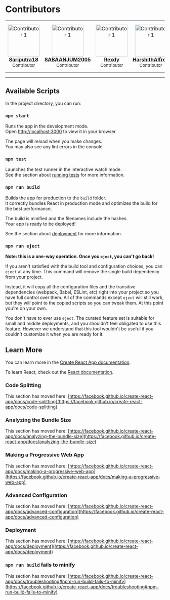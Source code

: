 # Contributors
<div align="left">
  <table>
    <tr>
       </td>
      <td align="center">
        <a href="https://github.com/Sariputra18">
          <img src="https://media.licdn.com/dms/image/v2/D5603AQFDl1NbGcBfHA/profile-displayphoto-shrink_200_200/B56ZQDsNiAHIAY-/0/1735228710573?e=1747267200&v=beta&t=xkcz4aPZ8ovUK02nmfsZxNv9wqUK5fVaxXYBUycImiM" width="100px;" alt="Contributor 1"/><br />
          <b>Sariputra18</b>
        </a><br />
        <sub>Contributor</sub>
      </td>
      <td align="center">
        <a href="https://github.com/SABAANJUM2005">
          <img src="https://media.licdn.com/dms/image/v2/D5603AQHUiQKix6Wi5g/profile-displayphoto-shrink_200_200/profile-displayphoto-shrink_200_200/0/1728060168143?e=1746057600&v=beta&t=b_t4SW5mk-Cu3YIjXgIuJ9NK9_RZbawGYsZyuZKcrD4" width="100px;" alt="Contributor 1"/><br />
          <b>SABAANJUM2005</b>
        </a><br />
        <sub>Contributor</sub>
      </td>
      <td align="center">
        <a href="https://github.com/truerexdy">
          <img src="https://avatars.githubusercontent.com/u/134577077?v=4" width="100px;" alt="Contributor 1"/><br />
          <b>Rexdy</b>
        </a><br />
        <sub>Contributor</sub>
      </td>
      <td align="center">
        <a href="https://github.com/HarshithAlfred">
          <img src="https://avatars.githubusercontent.com/u/120769092?v=4" width="100px;" alt="Contributor 1"/><br />
          <b>HarshithAlfred</b>
        </a><br />
        <sub>Contributor</sub>
      </td>
      <td align="center">
        <a href="https://github.com/Aditya-138-12">
          <img src="https://avatars.githubusercontent.com/u/143502508?s=400&u=641fdcccdcf4b96951cb455eea1756a4ec05bed9&v=4" width="100px;" alt="Contributor 1"/><br />
          <b>Aditya-138-12</b>
        </a><br />
        <sub>Contributor</sub>
      </td>
    </tr>
  </table>
</div>

---

## Available Scripts

In the project directory, you can run:

### `npm start`

Runs the app in the development mode.\
Open [http://localhost:3000](http://localhost:3000) to view it in your browser.

The page will reload when you make changes.\
You may also see any lint errors in the console.

### `npm test`

Launches the test runner in the interactive watch mode.\
See the section about [running tests](https://facebook.github.io/create-react-app/docs/running-tests) for more information.

### `npm run build`

Builds the app for production to the `build` folder.\
It correctly bundles React in production mode and optimizes the build for the best performance.

The build is minified and the filenames include the hashes.\
Your app is ready to be deployed!

See the section about [deployment](https://facebook.github.io/create-react-app/docs/deployment) for more information.

### `npm run eject`

**Note: this is a one-way operation. Once you `eject`, you can't go back!**

If you aren't satisfied with the build tool and configuration choices, you can `eject` at any time. This command will remove the single build dependency from your project.

Instead, it will copy all the configuration files and the transitive dependencies (webpack, Babel, ESLint, etc) right into your project so you have full control over them. All of the commands except `eject` will still work, but they will point to the copied scripts so you can tweak them. At this point you're on your own.

You don't have to ever use `eject`. The curated feature set is suitable for small and middle deployments, and you shouldn't feel obligated to use this feature. However we understand that this tool wouldn't be useful if you couldn't customize it when you are ready for it.

## Learn More

You can learn more in the [Create React App documentation](https://facebook.github.io/create-react-app/docs/getting-started).

To learn React, check out the [React documentation](https://reactjs.org/).

### Code Splitting

This section has moved here: [https://facebook.github.io/create-react-app/docs/code-splitting](https://facebook.github.io/create-react-app/docs/code-splitting)

### Analyzing the Bundle Size

This section has moved here: [https://facebook.github.io/create-react-app/docs/analyzing-the-bundle-size](https://facebook.github.io/create-react-app/docs/analyzing-the-bundle-size)

### Making a Progressive Web App

This section has moved here: [https://facebook.github.io/create-react-app/docs/making-a-progressive-web-app](https://facebook.github.io/create-react-app/docs/making-a-progressive-web-app)

### Advanced Configuration

This section has moved here: [https://facebook.github.io/create-react-app/docs/advanced-configuration](https://facebook.github.io/create-react-app/docs/advanced-configuration)

### Deployment

This section has moved here: [https://facebook.github.io/create-react-app/docs/deployment](https://facebook.github.io/create-react-app/docs/deployment)

### `npm run build` fails to minify

This section has moved here: [https://facebook.github.io/create-react-app/docs/troubleshooting#npm-run-build-fails-to-minify](https://facebook.github.io/create-react-app/docs/troubleshooting#npm-run-build-fails-to-minify)
